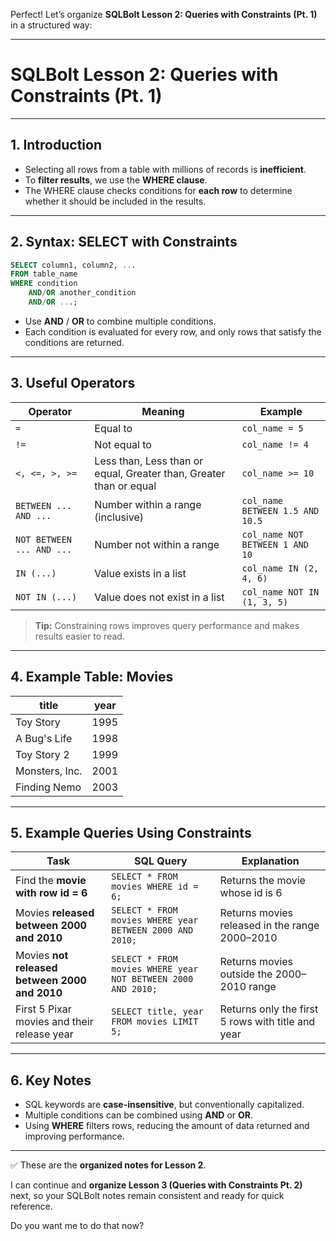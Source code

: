 Perfect! Let’s organize **SQLBolt Lesson 2: Queries with Constraints (Pt. 1)** in a structured way:

---

# **SQLBolt Lesson 2: Queries with Constraints (Pt. 1)**

---

## **1. Introduction**

* Selecting all rows from a table with millions of records is **inefficient**.
* To **filter results**, we use the **WHERE clause**.
* The WHERE clause checks conditions for **each row** to determine whether it should be included in the results.

---

## **2. Syntax: SELECT with Constraints**

```sql
SELECT column1, column2, ...
FROM table_name
WHERE condition
    AND/OR another_condition
    AND/OR ...;
```

* Use **AND** / **OR** to combine multiple conditions.
* Each condition is evaluated for every row, and only rows that satisfy the conditions are returned.

---

## **3. Useful Operators**

| Operator                  | Meaning                                                            | Example                         |
| ------------------------- | ------------------------------------------------------------------ | ------------------------------- |
| `=`                       | Equal to                                                           | `col_name = 5`                  |
| `!=`                      | Not equal to                                                       | `col_name != 4`                 |
| `<, <=, >, >=`            | Less than, Less than or equal, Greater than, Greater than or equal | `col_name >= 10`                |
| `BETWEEN ... AND ...`     | Number within a range (inclusive)                                  | `col_name BETWEEN 1.5 AND 10.5` |
| `NOT BETWEEN ... AND ...` | Number not within a range                                          | `col_name NOT BETWEEN 1 AND 10` |
| `IN (...)`                | Value exists in a list                                             | `col_name IN (2, 4, 6)`         |
| `NOT IN (...)`            | Value does not exist in a list                                     | `col_name NOT IN (1, 3, 5)`     |

> **Tip:** Constraining rows improves query performance and makes results easier to read.

---

## **4. Example Table: Movies**

| title          | year |
| -------------- | ---- |
| Toy Story      | 1995 |
| A Bug's Life   | 1998 |
| Toy Story 2    | 1999 |
| Monsters, Inc. | 2001 |
| Finding Nemo   | 2003 |

---

## **5. Example Queries Using Constraints**

| Task                                          | SQL Query                                                    | Explanation                                       |
| --------------------------------------------- | ------------------------------------------------------------ | ------------------------------------------------- |
| Find the **movie with row id = 6**            | `SELECT * FROM movies WHERE id = 6;`                         | Returns the movie whose id is 6                   |
| Movies **released between 2000 and 2010**     | `SELECT * FROM movies WHERE year BETWEEN 2000 AND 2010;`     | Returns movies released in the range 2000–2010    |
| Movies **not released between 2000 and 2010** | `SELECT * FROM movies WHERE year NOT BETWEEN 2000 AND 2010;` | Returns movies outside the 2000–2010 range        |
| First 5 Pixar movies and their release year   | `SELECT title, year FROM movies LIMIT 5;`                    | Returns only the first 5 rows with title and year |

---

## **6. Key Notes**

* SQL keywords are **case-insensitive**, but conventionally capitalized.
* Multiple conditions can be combined using **AND** or **OR**.
* Using **WHERE** filters rows, reducing the amount of data returned and improving performance.

---

✅ These are the **organized notes for Lesson 2**.

I can continue and **organize Lesson 3 (Queries with Constraints Pt. 2)** next, so your SQLBolt notes remain consistent and ready for quick reference.

Do you want me to do that now?
